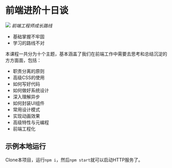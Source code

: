 # 前端进阶十日谈
![](https://p0.ssl.qhimg.com/t01f9043230105e869a.jpg)
_前端工程师成长路线_

- 基础掌握不牢固
- 学习的路线不对

本课程一共分为十个主题，基本涵盖了我们在前端工作中需要去思考和总结沉淀的方方面面，包括：

- 职责分离的原则
- 高级CSS的使用
- 如何写好代码
- 如何做好系统设计
- 深入理解异步
- 如何封装UI组件
- 常用设计模式
- 实现动画效果
- 高级特性与元编程
- 前端工程化

## 示例本地运行

Clone本项目，运行`npm i`，然后`npm start`就可以启动HTTP服务了。


